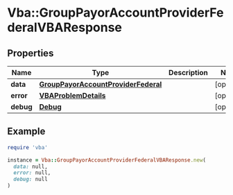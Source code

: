 # Vba::GroupPayorAccountProviderFederalVBAResponse

## Properties

| Name | Type | Description | Notes |
| ---- | ---- | ----------- | ----- |
| **data** | [**GroupPayorAccountProviderFederal**](GroupPayorAccountProviderFederal.md) |  | [optional] |
| **error** | [**VBAProblemDetails**](VBAProblemDetails.md) |  | [optional] |
| **debug** | [**Debug**](Debug.md) |  | [optional] |

## Example

```ruby
require 'vba'

instance = Vba::GroupPayorAccountProviderFederalVBAResponse.new(
  data: null,
  error: null,
  debug: null
)
```

